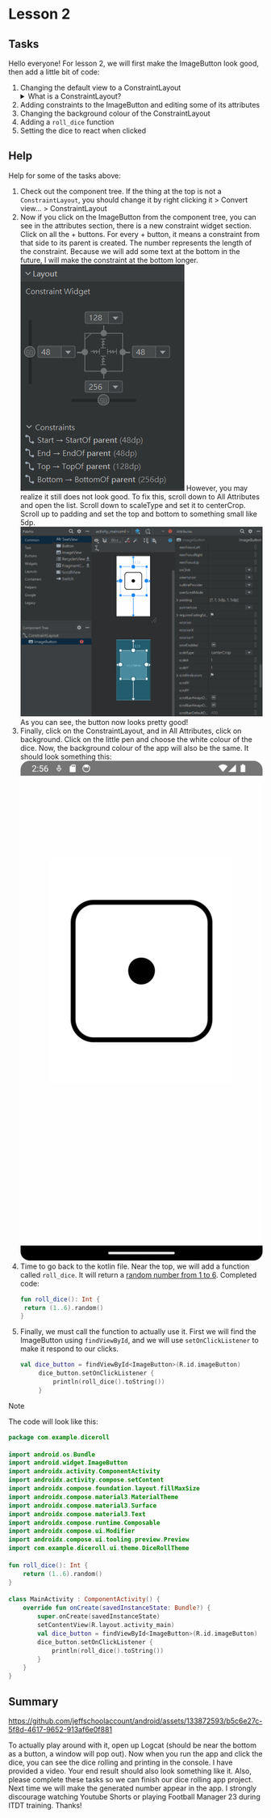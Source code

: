 # Lesson 2

## Tasks

Hello everyone! For lesson 2, we will first make the ImageButton look good, then add a little bit of code:
1. Changing the default view to a ConstraintLayout
   <details>
     <summary>What is a ConstraintLayout?</summary>
     A ConstraintLayout is a View which allows you to position and size widgets in a flexible way. By using it, we can position our buttons relative to others, giving us a better looking UI.
   </details>
2. Adding constraints to the ImageButton and editing some of its attributes
3. Changing the background colour of the ConstraintLayout
4. Adding a `roll_dice` function
5. Setting the dice to react when clicked

## Help

Help for some of the tasks above:
1. Check out the component tree. If the thing at the top is not a `ConstraintLayout`, you should change it by right clicking it > Convert view... > ConstraintLayout
2. Now if you click on the ImageButton from the component tree, you can see in the attributes section, there is a new constraint widget section. Click on all the + buttons. For every + button, it means a constraint from that side to its parent is created. The number represents the length of the constraint. Because we will add some text at the bottom in the future, I will make the constraint at the bottom longer. ![constraints_example](constraints_example.png) However, you may realize it still does not look good. To fix this, scroll down to All Attributes and open the list. Scroll down to scaleType and set it to centerCrop. Scroll up to padding and set the top and bottom to something small like 5dp. ![padding_and_scale](padding_and_scale.png) As you can see, the button now looks pretty good!
3. Finally, click on the ConstraintLayout, and in All Attributes, click on background. Click on the little pen and choose the white colour of the dice. Now, the background colour of the app will also be the same. It should look something this: ![final_layout](final_layout.png)
4. Time to go back to the kotlin file. Near the top, we will add a function called `roll_dice`. It will return a [random number from 1 to 6](https://stackoverflow.com/questions/45685026/how-can-i-get-a-random-number-in-kotlin). Completed code:
   ```kotlin
   fun roll_dice(): Int {
    return (1..6).random()
   }
   ```
5. Finally, we must call the function to actually use it. First we will find the ImageButton using `findViewById`, and we will use `setOnClickListener` to make it respond to our clicks.
   ```kotlin
   val dice_button = findViewById<ImageButton>(R.id.imageButton)
        dice_button.setOnClickListener {
            println(roll_dice().toString())
        }
   ```
> [!NOTE]
> The code will look like this:
> ```kotlin
> package com.example.diceroll
>
> import android.os.Bundle
> import android.widget.ImageButton
> import androidx.activity.ComponentActivity
> import androidx.activity.compose.setContent
> import androidx.compose.foundation.layout.fillMaxSize
> import androidx.compose.material3.MaterialTheme
> import androidx.compose.material3.Surface
> import androidx.compose.material3.Text
> import androidx.compose.runtime.Composable
> import androidx.compose.ui.Modifier
> import androidx.compose.ui.tooling.preview.Preview
> import com.example.diceroll.ui.theme.DiceRollTheme
> 
> fun roll_dice(): Int {
>     return (1..6).random()
> }
> 
> class MainActivity : ComponentActivity() {
>     override fun onCreate(savedInstanceState: Bundle?) {
>         super.onCreate(savedInstanceState)
>         setContentView(R.layout.activity_main)
>         val dice_button = findViewById<ImageButton>(R.id.imageButton)
>         dice_button.setOnClickListener {
>             println(roll_dice().toString())
>         }
>     }
> }
> ```

## Summary



https://github.com/jeffschoolaccount/android/assets/133872593/b5c6e27c-5f8d-4617-9652-913af6e0f881



To actually play around with it, open up Logcat (should be near the bottom as a button, a window will pop out). Now when you run the app and click the dice, you can see the dice rolling and printing in the console. I have provided a video. Your end result should also look something like it. Also, please complete these tasks so we can finish our dice rolling app project. Next time we will make the generated number appear in the app. I strongly discourage watching Youtube Shorts or playing Football Manager 23 during ITDT training. Thanks!

